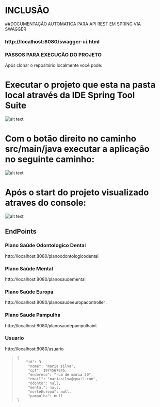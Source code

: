 # INCLUSÃO

##DOCUMENTAÇÃO AUTOMATICA PARA API REST EM SPRING VIA SWAGGER 
### http://localhost:8080/swagger-ui.html

### PASSOS PARA EXECUÇÃO DO PROJETO
Após clonar o repositório localmente você pode:

# Executar o projeto que esta na pasta local através da IDE Spring Tool Suite
![alt text](https://i.imgur.com/2VjsvQy.png)


# Com o botão direito no caminho src/main/java executar a aplicação no seguinte caminho:
![alt text](https://i.imgur.com/DCJx0dt.png)

# Após o start do projeto visualizado atraves do console: 
![alt text](https://i.imgur.com/A8Um7ay.png)

## EndPoints
### Plano Saúde Odontologico Dental
http://localhost:8080/planoodontologicodental

### Plano Saúde Mental
http://localhost:8080/planosaudemental

### Plano Saúde Europa
http://localhost:8080/planosaudeeuropacontroller
.
### Plano Saude Pampulha
http://localhost:8080/planosaudepampulhaint

### Usuario
http://localhost:8080/usuario
>     {
>         "id": 3, 
>          "nome": "maria silva", 
>          "cpf": 1974567845, 
>          "endereco": "rua de maria 20", 
>          "email": "mariasilva@gmail.com", 
>          "odonto": null, 
>          "mental": null, 
>          "norteEuropa": null, 
>          "pampulha": null 
>     }

